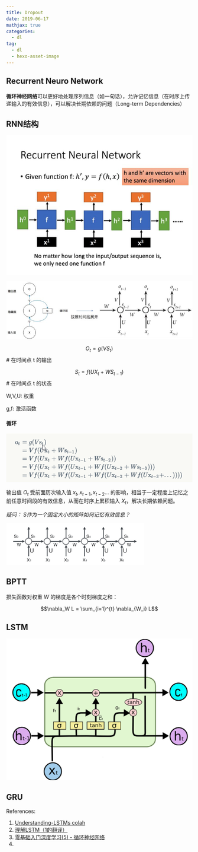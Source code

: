 ```yaml
---
title: Dropout
date: 2019-06-17
mathjax: true
categories:
  - dl
tag:
  - dl
  - hexo-asset-image
---
```


Recurrent Neuro Network
------------------------------------

**循环神经网络**可以更好地处理序列信息（如一句话），允许记忆信息（在时序上传递输入的有效信息），可以解决长期依赖的问题（Long-term Dependencies）

## RNN结构

![img](rnn/v2-71652d6a1eee9def631c18ea5e3c7605_hd.jpg)

![img](rnn/v2-b0175ebd3419f9a11a3d0d8b00e28675_hd.jpg)

$$O_t = g(VS_t)$$                     # 在时间点 t 的输出

$$S_t = f(UX_t + WS_{t-1})$$     # 在时间点 t 的状态

W,V,U: 权重

g,f: 激活函数

#### 循环

![1562068950392](rnn/1562068950392.png)

输出值 $O_t$ 受前面历次输入值 $x_t, x_{t-1}, x_{t-2}...$ 的影响，相当于一定程度上记忆之前任意时间段的有效信息，从而在时序上累积输入 $X_t$，解决长期依赖问题。

*疑问： S作为一个固定大小的矩阵如何记忆有效信息？*



![点击查看大图](rnn/2256672-3b20294694c3904b.png)

## BPTT

损失函数对权重 $W$ 的梯度是各个时刻梯度之和：

$$\nabla_W L = \sum_{i=1}^{t} \nabla_{W_i} L$$



## LSTM

![lstm](rnn/lstm.png)





## GRU













References:

1. [Understanding-LSTMs colah](https://colah.github.io/posts/2015-08-Understanding-LSTMs/)
2. [理解LSTM（1的翻译）](https://www.jianshu.com/p/9dc9f41f0b29)
3. [零基础入门深度学习(5) - 循环神经网络](https://zybuluo.com/hanbingtao/note/541458)
4. 